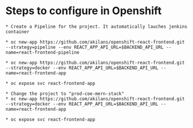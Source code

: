 # Steps to configure in Openshift

    * Create a Pipeline for the project. It automatically lauches jenkins container

    * oc new-app https://github.com/akilans/openshift-react-frontend.git  --strategy=pipeline --env REACT_APP_API_URL=$BACKEND_API_URL --name=react-frontend-pipeline

    * oc new-app https://github.com/akilans/openshift-react-frontend.git  --strategy=docker --env REACT_APP_API_URL=$BACKEND_API_URL --name=react-frontend-app

    * oc expose svc react-frontend-app

    * Change the project to "prod-coe-mern-stack"
    * oc new-app https://github.com/akilans/openshift-react-frontend.git  --strategy=docker --env REACT_APP_API_URL=$BACKEND_API_URL --name=react-frontend-app

    * oc expose svc react-frontend-app




